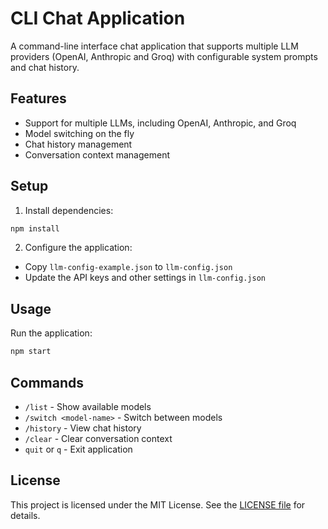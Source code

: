 # CLI Chat Application

A command-line interface chat application that supports multiple LLM providers (OpenAI, Anthropic and Groq) with configurable system prompts and chat history.

## Features

- Support for multiple LLMs, including OpenAI, Anthropic, and Groq
- Model switching on the fly
- Chat history management
- Conversation context management

## Setup

1. Install dependencies:
```bash
npm install
```

2. Configure the application:
- Copy `llm-config-example.json` to `llm-config.json`
- Update the API keys and other settings in `llm-config.json`

## Usage

Run the application:
```bash
npm start
```

## Commands

- `/list` - Show available models
- `/switch <model-name>` - Switch between models
- `/history` - View chat history
- `/clear` - Clear conversation context
- `quit` or `q` - Exit application

## License

This project is licensed under the MIT License. See the [LICENSE file](LICENSE) for details.

